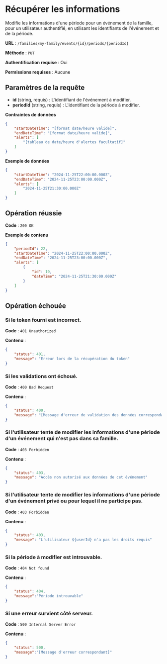 # Récupérer les informations

Modifie les informations d'une période pour un événement de la famille, pour un utilisateur authentifié, en utilisant les identifiants de l'événement et de la période.

**URL** : `/families/my-family/events/{id}/periods/{periodId}`

**Méthode** : `PUT`

**Authentification requise** : Oui

**Permissions requises** : Aucune

## Paramètres de la requête

-   **id** (string, requis) : L'identifiant de l'événement à modifier.
-   **periodId** (string, requis) : L'identifiant de la période à modifier.

**Contraintes de données**

```json
{
	"startDateTime": "[format date/heure valide]",
	"endDateTime": "[format date/heure valide]",
	"alerts": [
		"[tableau de date/heure d'alertes facultatif]"
	]
}
```

**Exemple de données**

```json
{
	"startDateTime": "2024-11-25T22:00:00.000Z",
	"endDateTime": "2024-11-25T23:00:00.000Z",
	"alerts": [
		"2024-11-25T21:30:00.000Z"
	]
}
```

## Opération réussie

**Code** : `200 OK`

**Exemple de contenu**

```json
{
	"periodId": 22,
	"startDateTime": "2024-11-25T22:00:00.000Z",
	"endDateTime": "2024-11-25T23:00:00.000Z",
	"alerts": [
		{
			"id": 19,
			"dateTime": "2024-11-25T21:30:00.000Z"
		}
	]
}
```

## Opération échouée

### Si le token fourni est incorrect.

**Code** : `401 Unauthorized`

**Contenu** :

```json
{
    "status": 401,
    "message": "Erreur lors de la récupération du token"
}
```

### Si les validations ont échoué.

**Code** : `400 Bad Request`

**Contenu** :

```json
{
    "status": 400,
    "message": "[Message d'erreur de validation des données correspondant]"
}
```

### Si l'utilisateur tente de modifier les informations d'une période d'un événement qui n'est pas dans sa famille.

**Code** : `403 Forbidden`

**Contenu** :

```json
{
    "status": 403,
    "message": "Accès non autorisé aux données de cet événement"
}
```

### Si l'utilisateur tente de modifier les informations d'une période d'un événement privé ou pour lequel il ne participe pas.

**Code** : `403 Forbidden`

**Contenu** :

```json
{
    "status": 403,
    "message": "L'utilisateur ${userId} n'a pas les droits requis"
}
```

### Si la période à modifier est introuvable.

**Code** : `404 Not found`

**Contenu** :

```json
{
    "status": 404,
    "message":"Période introuvable"
}
```

### Si une erreur survient côté serveur.

**Code** : `500 Internal Server Error`

**Contenu** :

```json
{
    "status": 500,
    "message":"[Message d'erreur correspondant]"
}
```